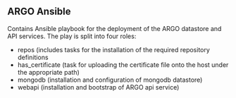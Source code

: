 ## ARGO Ansible

Contains Ansible playbook for the deployment of the ARGO datastore and API services. The play is split into four roles:
- repos (includes tasks for the installation of the required repository definitions
- has_certificate (task for uploading the certificate file onto the host under the appropriate path)
- mongodb (installation and configuration of mongodb datastore)
- webapi (installation and bootstrap of ARGO api service)

